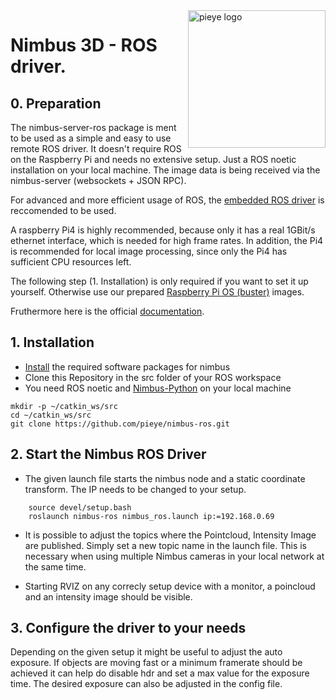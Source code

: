 <img src="./assets/PIEYE_Logo_RGB_POS.png" align="right" title="pieye logo" width="220" >

# Nimbus 3D - ROS driver.

## 0. Preparation
The nimbus-server-ros package is ment to be used as a simple and easy to use remote ROS driver. It doesn't require ROS on the Raspberry Pi and needs no extensive setup. Just a ROS noetic installation on your local machine. The image data is being received via the nimbus-server (websockets + JSON RPC). 

For advanced and more efficient usage of ROS, the [embedded ROS driver](https://github.com/pieye/nimbus-ros.git) is reccomended to be used. 

A raspberry Pi4 is highly recommended, because only it has a real 1GBit/s ethernet interface, which is needed for high frame rates. In addition, the Pi4 is recommended for local image processing, since only the Pi4 has sufficient CPU resources left.

The following step (1. Installation) is only required if you want to set it up yourself.
Otherwise use our prepared [Raspberry Pi OS (buster)](https://cloud.pieye.org/index.php/s/nimbus3D) images.

Fruthermore here is the official [documentation](https://nimbus-docs.readthedocs.io/en/latest/index.html).


## 1. Installation

* [Install](https://github.com/pieye/nimbus-userland) the required software packages for nimbus
* Clone this Repository in the src folder of your ROS workspace 
* You need ROS noetic and [Nimbus-Python](https://github.com/pieye/nimbus-python) on your local machine
``` 
mkdir -p ~/catkin_ws/src
cd ~/catkin_ws/src
git clone https://github.com/pieye/nimbus-ros.git
``` 

    
## 2. Start the Nimbus ROS Driver
* The given launch file starts the nimbus node and a static coordinate transform. The IP needs to be changed to your setup.
```
    source devel/setup.bash 
    roslaunch nimbus-ros nimbus_ros.launch ip:=192.168.0.69
```  
* It is possible to adjust the topics where the Pointcloud, Intensity Image are published. Simply set a new topic name in the launch file. This is necessary when using multiple Nimbus cameras in your local network at the same time.

* Starting RVIZ on any correcly setup device with a monitor, a poincloud and an intensity image should be visible.


## 3. Configure the driver to your needs
Depending on the given setup it might be useful to adjust the auto exposure.
If objects are moving fast or a minimum framerate should be achieved it can help do disable hdr and set a max value for the exposure time. The desired exposure can also be adjusted in the config file.